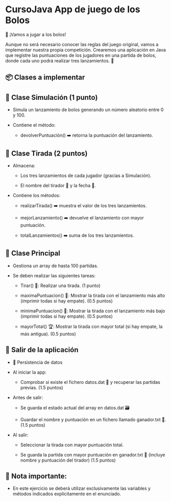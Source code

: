 # CursoJava App de juego de los Bolos

🎳 ¡Vamos a jugar a los bolos!

Aunque no será necesario conocer las reglas del juego original, vamos a implementar nuestra propia competición.
Crearemos una aplicación en Java que registre las puntuaciones de los jugadores en una partida de bolos, donde cada uno podrá realizar tres lanzamientos. 🎯

## 📦 Clases a implementar

##   🧪 Clase Simulación (1 punto)

  - Simula un lanzamiento de bolos generando un número aleatorio entre 0 y 100.

  - Contiene el método:

    - devolverPuntuación() ➡️ retorna la puntuación del lanzamiento.

##   🎲 Clase Tirada (2 puntos)

  - Almacena:

    - Los tres lanzamientos de cada jugador (gracias a Simulación).

    - El nombre del tirador 🧍 y la fecha 📅.

  - Contiene los métodos:

    - realizarTirada() ➡️ muestra el valor de los tres lanzamientos.

    - mejorLanzamiento() ➡️ devuelve el lanzamiento con mayor puntuación.

    - totalLanzamientos() ➡️ suma de los tres lanzamientos.

##   🏁 Clase Principal

  - Gestiona un array de hasta 100 partidas.
  - Se deben realizar las siguientes tareas:

    - Tirar() 🎯: Realizar una tirada. (1 punto)

    - maximaPuntuacion() 🥇: Mostrar la tirada con el lanzamiento más alto (imprimir todas si hay empate). (0.5 puntos)

    - minimaPuntuacion() 🥉: Mostrar la tirada con el lanzamiento más bajo (imprimir todas si hay empate). (0.5 puntos)

    - mayorTotal() 🏆: Mostrar la tirada con mayor total (si hay empate, la más antigua). (0.5 puntos)

##   🚪 Salir de la aplicación

  - 💾 Persistencia de datos
    
  - Al iniciar la app:

    - Comprobar si existe el fichero datos.dat 📁 y recuperar las partidas previas. (1.5 puntos)

  - Antes de salir:

    - Se guarda el estado actual del array en datos.dat 🗃️ 

    - Guardar el nombre y puntuación en un fichero llamado ganador.txt 📝. (1.5 puntos)

  - Al salir:

    - Seleccionar la tirada con mayor puntuación total.

    - Se guarda la partida con mayor puntuación en ganador.txt 🏅 (incluye nombre y puntuación del tirador) (1.5 puntos)
      
##   📝 Nota importante:

  - En este ejercicio se deberá utilizar exclusivamente las variables y métodos indicados explícitamente en el enunciado.
